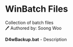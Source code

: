 # WinBatch Files

Collection of batch files  
:pen: Authored by: Soong Woo

**D4wBackup.bat** - Description
